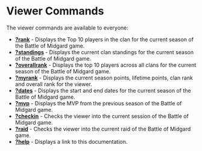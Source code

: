 # Viewer Commands

The viewer commands are available to everyone:

* **[?rank](rank.md)** - Displays the Top 10 players in the clan for the current season of the Battle of Midgard game.
* **[?standings](standings.md)** - Displays the current clan standings for the current season of the Battle of Midgard game.
* **[?overallrank](overallrank.md)** - Displays the top 10 players across all clans for the current season of the Battle of Midgard game.
* **[?myrank](myrank.md)** - Displays the current season points, lifetime points, clan rank and overall rank for the viewer.
* **[?dates](dates.md)** - Displays the start and end dates for the current season of the Battle of Midgard game.
* **[?mvp](mvp.md)** - Displays the MVP from the previous season of the Battle of Midgard game.
* **[?checkin](checkin.md)** - Checks the viewer into the current session of the Battle of Midgard game.
* **[?raid](raid.md)** - Checks the viewer into the current raid of the Battle of Midgard game.
* **[?help](help.md)** - Displays a link to this documentation.